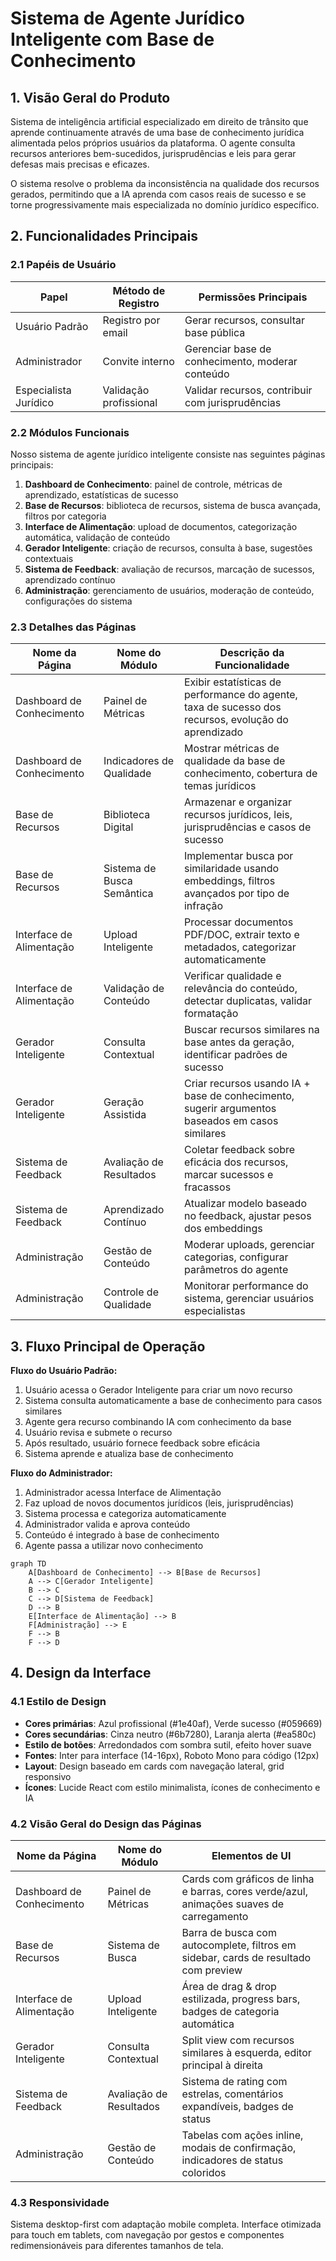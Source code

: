 # Sistema de Agente Jurídico Inteligente com Base de Conhecimento

## 1. Visão Geral do Produto

Sistema de inteligência artificial especializado em direito de trânsito que aprende continuamente através de uma base de conhecimento jurídica alimentada pelos próprios usuários da plataforma. O agente consulta recursos anteriores bem-sucedidos, jurisprudências e leis para gerar defesas mais precisas e eficazes.

O sistema resolve o problema da inconsistência na qualidade dos recursos gerados, permitindo que a IA aprenda com casos reais de sucesso e se torne progressivamente mais especializada no domínio jurídico específico.

## 2. Funcionalidades Principais

### 2.1 Papéis de Usuário

| Papel | Método de Registro | Permissões Principais |
|-------|-------------------|----------------------|
| Usuário Padrão | Registro por email | Gerar recursos, consultar base pública |
| Administrador | Convite interno | Gerenciar base de conhecimento, moderar conteúdo |
| Especialista Jurídico | Validação profissional | Validar recursos, contribuir com jurisprudências |

### 2.2 Módulos Funcionais

Nosso sistema de agente jurídico inteligente consiste nas seguintes páginas principais:

1. **Dashboard de Conhecimento**: painel de controle, métricas de aprendizado, estatísticas de sucesso
2. **Base de Recursos**: biblioteca de recursos, sistema de busca avançada, filtros por categoria
3. **Interface de Alimentação**: upload de documentos, categorização automática, validação de conteúdo
4. **Gerador Inteligente**: criação de recursos, consulta à base, sugestões contextuais
5. **Sistema de Feedback**: avaliação de recursos, marcação de sucessos, aprendizado contínuo
6. **Administração**: gerenciamento de usuários, moderação de conteúdo, configurações do sistema

### 2.3 Detalhes das Páginas

| Nome da Página | Nome do Módulo | Descrição da Funcionalidade |
|----------------|----------------|-----------------------------|
| Dashboard de Conhecimento | Painel de Métricas | Exibir estatísticas de performance do agente, taxa de sucesso dos recursos, evolução do aprendizado |
| Dashboard de Conhecimento | Indicadores de Qualidade | Mostrar métricas de qualidade da base de conhecimento, cobertura de temas jurídicos |
| Base de Recursos | Biblioteca Digital | Armazenar e organizar recursos jurídicos, leis, jurisprudências e casos de sucesso |
| Base de Recursos | Sistema de Busca Semântica | Implementar busca por similaridade usando embeddings, filtros avançados por tipo de infração |
| Interface de Alimentação | Upload Inteligente | Processar documentos PDF/DOC, extrair texto e metadados, categorizar automaticamente |
| Interface de Alimentação | Validação de Conteúdo | Verificar qualidade e relevância do conteúdo, detectar duplicatas, validar formatação |
| Gerador Inteligente | Consulta Contextual | Buscar recursos similares na base antes da geração, identificar padrões de sucesso |
| Gerador Inteligente | Geração Assistida | Criar recursos usando IA + base de conhecimento, sugerir argumentos baseados em casos similares |
| Sistema de Feedback | Avaliação de Resultados | Coletar feedback sobre eficácia dos recursos, marcar sucessos e fracassos |
| Sistema de Feedback | Aprendizado Contínuo | Atualizar modelo baseado no feedback, ajustar pesos dos embeddings |
| Administração | Gestão de Conteúdo | Moderar uploads, gerenciar categorias, configurar parâmetros do agente |
| Administração | Controle de Qualidade | Monitorar performance do sistema, gerenciar usuários especialistas |

## 3. Fluxo Principal de Operação

**Fluxo do Usuário Padrão:**
1. Usuário acessa o Gerador Inteligente para criar um novo recurso
2. Sistema consulta automaticamente a base de conhecimento para casos similares
3. Agente gera recurso combinando IA com conhecimento da base
4. Usuário revisa e submete o recurso
5. Após resultado, usuário fornece feedback sobre eficácia
6. Sistema aprende e atualiza base de conhecimento

**Fluxo do Administrador:**
1. Administrador acessa Interface de Alimentação
2. Faz upload de novos documentos jurídicos (leis, jurisprudências)
3. Sistema processa e categoriza automaticamente
4. Administrador valida e aprova conteúdo
5. Conteúdo é integrado à base de conhecimento
6. Agente passa a utilizar novo conhecimento

```mermaid
graph TD
    A[Dashboard de Conhecimento] --> B[Base de Recursos]
    A --> C[Gerador Inteligente]
    B --> C
    C --> D[Sistema de Feedback]
    D --> B
    E[Interface de Alimentação] --> B
    F[Administração] --> E
    F --> B
    F --> D
```

## 4. Design da Interface

### 4.1 Estilo de Design

- **Cores primárias**: Azul profissional (#1e40af), Verde sucesso (#059669)
- **Cores secundárias**: Cinza neutro (#6b7280), Laranja alerta (#ea580c)
- **Estilo de botões**: Arredondados com sombra sutil, efeito hover suave
- **Fontes**: Inter para interface (14-16px), Roboto Mono para código (12px)
- **Layout**: Design baseado em cards com navegação lateral, grid responsivo
- **Ícones**: Lucide React com estilo minimalista, ícones de conhecimento e IA

### 4.2 Visão Geral do Design das Páginas

| Nome da Página | Nome do Módulo | Elementos de UI |
|----------------|----------------|----------------|
| Dashboard de Conhecimento | Painel de Métricas | Cards com gráficos de linha e barras, cores verde/azul, animações suaves de carregamento |
| Base de Recursos | Sistema de Busca | Barra de busca com autocomplete, filtros em sidebar, cards de resultado com preview |
| Interface de Alimentação | Upload Inteligente | Área de drag & drop estilizada, progress bars, badges de categoria automática |
| Gerador Inteligente | Consulta Contextual | Split view com recursos similares à esquerda, editor principal à direita |
| Sistema de Feedback | Avaliação de Resultados | Sistema de rating com estrelas, comentários expandíveis, badges de status |
| Administração | Gestão de Conteúdo | Tabelas com ações inline, modais de confirmação, indicadores de status coloridos |

### 4.3 Responsividade

Sistema desktop-first com adaptação mobile completa. Interface otimizada para touch em tablets, com navegação por gestos e componentes redimensionáveis para diferentes tamanhos de tela.